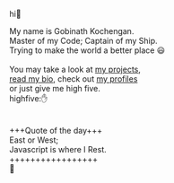 hi👋<br>

My name is Gobinath Kochengan.<br>
Master of my Code; Captain of my Ship.<br>
Trying to make the world a better place 😃<br>
<br>
You may take a look at <a href="https://gobinathco.com/projects/" target="_blank">my projects</a>,<br> 
<a href="https://gobinath.co/bio/" target="_blank">read my bio</a>, check out <a href="https://gobinath.co/profiles/" target="_blank">my profiles</a> <br>
or just give me high five. <br>
highfive:✋
<br> <br>
<br>
+++Quote of the day+++ <br>
East or West; <br>
Javascript is where I Rest. <br>
+++++++++++++++++
<br>
🦋
</body>
